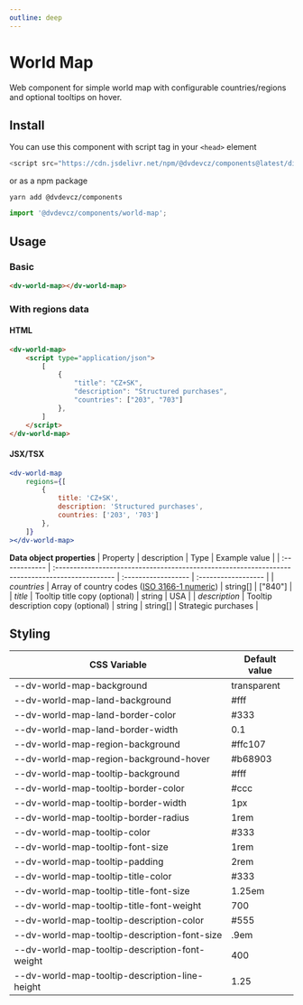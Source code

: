 ```yaml
---
outline: deep
---
```


# World Map

Web component for simple world map with configurable countries/regions and optional tooltips on hover.

## Install

You can use this component with script tag in your `<head>` element

```js
<script src="https://cdn.jsdelivr.net/npm/@dvdevcz/components@latest/dist/world-map.js" type="module"></script>
```

or as a npm package

```shell
yarn add @dvdevcz/components
```

```js
import '@dvdevcz/components/world-map';
```

## Usage

### Basic
```html
<dv-world-map></dv-world-map>
```

### With regions data

#### HTML
```html
<dv-world-map>
    <script type="application/json">
        [
            {
                "title": "CZ+SK",
                "description": "Structured purchases",
                "countries": ["203", "703"]
            },
        ]
    </script>
</dv-world-map>
```

#### JSX/TSX
```jsx
<dv-world-map
    regions={[
        {
            title: 'CZ+SK',
            description: 'Structured purchases',
            countries: ['203', '703']
        },
    ]}
></dv-world-map>
```

**Data object properties**
| Property      | description                                                                                     | Type                | Example value       |
| :------------ | :---------------------------------------------------------------------------------------------- | :------------------ | :------------------ |
| *countries*   | Array of country codes ([ISO 3166-1 numeric](https://en.wikipedia.org/wiki/ISO_3166-1_numeric)) | string[]            | ["840"]             |
| *title*       | Tooltip title copy (optional)                                                                   | string              | USA                 |
| *description* | Tooltip description copy (optional)                                                             | string \| string[]  | Strategic purchases |


## Styling

| CSS Variable | Default value |
| ------------ | ------------- |
| --dv-world-map-background | transparent |
| --dv-world-map-land-background | #fff |
| --dv-world-map-land-border-color | #333 |
| --dv-world-map-land-border-width | 0.1 |
| --dv-world-map-region-background | #ffc107 |
| --dv-world-map-region-background-hover | #b68903 |
| --dv-world-map-tooltip-background | #fff |
| --dv-world-map-tooltip-border-color | #ccc |
| --dv-world-map-tooltip-border-width | 1px |
| --dv-world-map-tooltip-border-radius | 1rem |
| --dv-world-map-tooltip-color | #333 |
| --dv-world-map-tooltip-font-size | 1rem |
| --dv-world-map-tooltip-padding | 2rem |
| --dv-world-map-tooltip-title-color | #333 |
| --dv-world-map-tooltip-title-font-size | 1.25em |
| --dv-world-map-tooltip-title-font-weight | 700 |
| --dv-world-map-tooltip-description-color | #555 |
| --dv-world-map-tooltip-description-font-size | .9em |
| --dv-world-map-tooltip-description-font-weight | 400 |
| --dv-world-map-tooltip-description-line-height | 1.25 |

